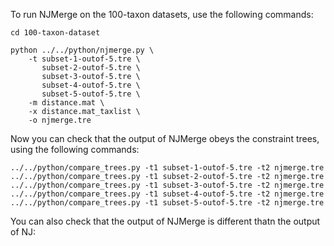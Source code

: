 
To run NJMerge on the 100-taxon datasets, use the following commands:
```
cd 100-taxon-dataset
```

```
python ../../python/njmerge.py \
    -t subset-1-outof-5.tre \
       subset-2-outof-5.tre \
       subset-3-outof-5.tre \
       subset-4-outof-5.tre \
       subset-5-outof-5.tre \
    -m distance.mat \
    -x distance.mat_taxlist \
    -o njmerge.tre
```

Now you can check that the output of NJMerge obeys the constraint trees, using the following commands:
```
../../python/compare_trees.py -t1 subset-1-outof-5.tre -t2 njmerge.tre
../../python/compare_trees.py -t1 subset-2-outof-5.tre -t2 njmerge.tre
../../python/compare_trees.py -t1 subset-3-outof-5.tre -t2 njmerge.tre
../../python/compare_trees.py -t1 subset-4-outof-5.tre -t2 njmerge.tre
../../python/compare_trees.py -t1 subset-5-outof-5.tre -t2 njmerge.tre
```

You can also check that the output of NJMerge is different thatn the output of NJ:
